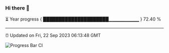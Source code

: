 ### Hi there 👋

⏳ Year progress { █████████████████████▁▁▁▁▁▁▁▁▁ } 72.40 %

---

⏰ Updated on Fri, 22 Sep 2023 06:13:48 GMT

![Progress Bar CI](https://github.com/liununu/liununu/workflows/Progress%20Bar%20CI/badge.svg)
